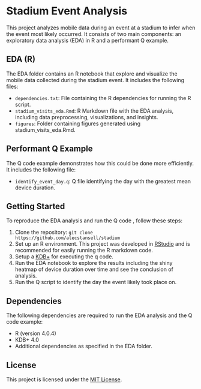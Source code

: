 # Stadium Event Analysis

This project analyzes mobile data during an event at a stadium to infer when the event most likely occurred. It consists of two main components: an exploratory data analysis (EDA) in R and a performant Q example.

## EDA (R)

The EDA folder contains an R notebook that explore and visualize the mobile data collected during the stadium event. It includes the following files:

- `dependencies.txt`: File containing the R dependencies for running the R script.
- `stadium_visits_eda.Rmd`: R Markdown file with the EDA analysis, including data preprocessing, visualizations, and insights.
- `figures`: Folder containing figures generated using stadium_visits_eda.Rmd.

## Performant Q Example

The Q code example demonstrates how this could be done more efficiently. It includes the following file:

- `identify_event_day.q`: Q file identifying the day with the greatest mean device duration.

## Getting Started

To reproduce the EDA analysis and run the Q code , follow these steps:

1. Clone the repository: `git clone https://github.com/alecstansell/stadium`
2. Set up an R environment. This project was developed in [RStudio](https://posit.co/download/rstudio-desktop/) and is recommended for easily running the R markdown code.
3. Setup a [KDB+](https://code.kx.com/q/learn/install/) for executing the q code.
3. Run the EDA notebook to explore the results including the shiny heatmap of device duration over time and see the conclusion of analysis. 
4. Run the Q script to identify the day the event likely took place on.

## Dependencies

The following dependencies are required to run the EDA analysis and the Q code example:

- R (version 4.0.4)
- KDB+ 4.0 
- Additional dependencies as specified in the EDA folder.

## License

This project is licensed under the [MIT License](https://opensource.org/license/mit/).
